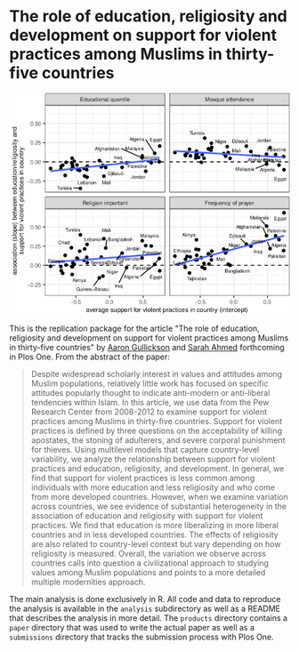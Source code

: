 # The role of education, religiosity and development on support for violent practices among Muslims in thirty-five countries

![splash image](https://github.com/AaronGullickson/muslim_attitudes/blob/9fc61ac3e60bfe6f5d2e3e56241ecc2fe7e2a7c5/splash.png)

This is the replication package for the article "The role of education, religiosity and development on support for violent practices among Muslims in thirty-five countries" by [Aaron Gullickson](https://aarongullickson.netlify.app) and [Sarah Ahmed](https://sarahahmeduo.wixsite.com/main) forthcoming in Plos One. From the abstract of the paper:

> Despite widespread scholarly interest in values and attitudes among Muslim populations, relatively little work has focused on specific attitudes popularly thought to indicate anti-modern or anti-liberal tendencies within Islam. In this article, we use data from the Pew Research Center from 2008-2012 to examine support for violent practices among Muslims in thirty-five countries. Support for violent practices is defined by three questions on the acceptability of killing apostates, the stoning of adulterers, and severe corporal punishment for thieves. Using multilevel models that capture country-level variability, we analyze the relationship between support for violent practices and education, religiosity, and development. In general, we find that support for violent practices is less common among individuals with more education and less religiosity and who come from more developed countries. However, when we examine variation across countries, we see evidence of substantial heterogeneity in the association of education and religiosity with support for violent practices. We find that education is more liberalizing in more liberal countries and in less developed countries. The effects of religiosity are also related to country-level context but vary depending on how religiosity is measured. Overall, the variation we observe across countries calls into question a civilizational approach to studying values among Muslim populations and points to a more detailed multiple modernities approach.

The main analysis is done exclusively in R. All code and data to reproduce the analysis is available in the `analysis` subdirectory as well as a README that describes the analysis in more detail. The `products` directory contains a `paper` directory that was used to write the actual paper as well as a `submissions` directory that tracks the submission process with Plos One. 
